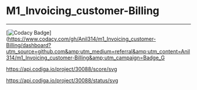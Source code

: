 # M1_Invoicing_customer-Billing

---
[![Codacy Badge](https://app.codacy.com/project/badge/Grade/242c47a54b094e038a92b6c1bf458598)](https://www.codacy.com/gh/Anil314/m1_Invoicing_customer-Billing/dashboard?utm_source=github.com&amp;utm_medium=referral&amp;utm_content=Anil314/m1_Invoicing_customer-Billing&amp;utm_campaign=Badge_G 

https://api.codiga.io/project/30088/score/svg

https://api.codiga.io/project/30088/status/svg
